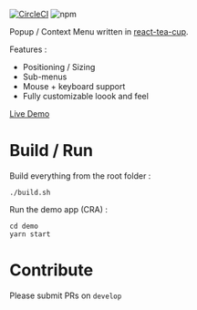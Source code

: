 [![CircleCI](https://circleci.com/gh/vankeisb/tea-pop/tree/develop.svg?style=shield)](https://app.circleci.com/pipelines/github/vankeisb/tea-pop)
![npm](https://img.shields.io/npm/v/tea-pop-core)

Popup / Context Menu written in [react-tea-cup](https://github.com/vankeisb/react-tea-cup).

Features :
* Positioning / Sizing 
* Sub-menus
* Mouse + keyboard support  
* Fully customizable loook and feel

[Live Demo](https://vankeisb.github.io/tea-pop/)

# Build / Run

Build everything from the root folder :

    ./build.sh 

Run the demo app (CRA) :

    cd demo
    yarn start

# Contribute

Please submit PRs on `develop`
